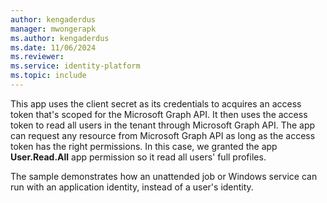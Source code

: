```yaml
---
author: kengaderdus
manager: mwongerapk
ms.author: kengaderdus
ms.date: 11/06/2024
ms.reviewer:
ms.service: identity-platform
ms.topic: include
---
```


This app uses the client secret as its credentials to acquires an access token that's scoped for the Microsoft Graph API. It then uses the access token to read all users in the tenant through Microsoft Graph API. The app can request any resource from Microsoft Graph API as long as the access token has the right permissions. In this case, we granted the app **User.Read.All** app permission so it read all users' full profiles.

The sample demonstrates how an unattended job or Windows service can run with an application identity, instead of a user's identity.